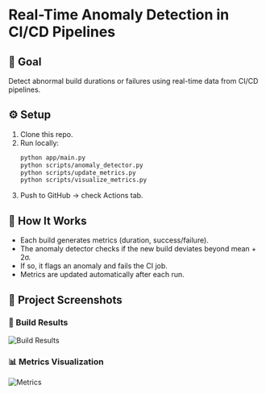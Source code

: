 # Real-Time Anomaly Detection in CI/CD Pipelines

## 🎯 Goal
Detect abnormal build durations or failures using real-time data from CI/CD pipelines.

## ⚙️ Setup
1. Clone this repo.
2. Run locally:
   ```bash
   python app/main.py
   python scripts/anomaly_detector.py
   python scripts/update_metrics.py
   python scripts/visualize_metrics.py
   ```
3. Push to GitHub → check Actions tab.

## 🧠 How It Works
- Each build generates metrics (duration, success/failure).
- The anomaly detector checks if the new build deviates beyond mean + 2σ.
- If so, it flags an anomaly and fails the CI job.
- Metrics are updated automatically after each run.

## 📸 Project Screenshots

### 🧠 Build Results
![Build Results](./outputs/Build_results.jpeg)

### 📊 Metrics Visualization
![Metrics](./outputs/Metrics.jpeg)


